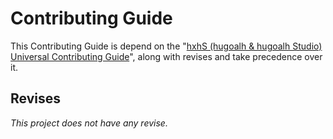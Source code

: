 # Contributing Guide

This Contributing Guide is depend on the "[hxhS (hugoalh & hugoalh Studio) Universal Contributing Guide](https://github.com/hugoalh/hugoalh/blob/main/guides/hxhs-universal-contributing.md)", along with revises and take precedence over it.

## Revises

*This project does not have any revise.*
